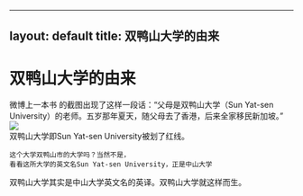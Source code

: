 ---
layout: default
title: 双鸭山大学的由来
--

# 双鸭山大学的由来
  
  
  微博上一本书 的截图出现了这样一段话：“父母是双鸭山大学（Sun Yat-sen University）的老师。五岁那年夏天，随父母去了香港，后来全家移民新加坡。”
  ![](http://image.thepaper.cn/www/image/5/864/229.jpeg)  
  双鸭山大学即Sun Yat-sen University被划了红线。  
    
    这个大学双鸭山市的大学吗？当然不是，  
    看看这所大学的英文名Sun Yat-sen University，正是中山大学  

  双鸭山大学其实是中山大学英文名的英译。双鸭山大学就这样而生。
